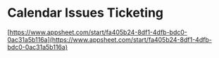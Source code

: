 # Calendar Issues Ticketing

[https://www.appsheet.com/start/fa405b24-8df1-4dfb-bdc0-0ac31a5b116a](https://www.appsheet.com/start/fa405b24-8df1-4dfb-bdc0-0ac31a5b116a)
